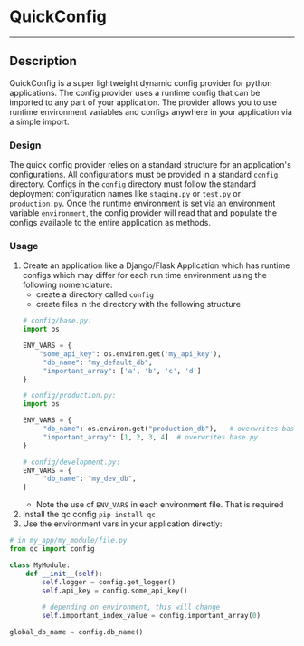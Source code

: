 # QuickConfig
<hr>

## Description
QuickConfig is a super lightweight dynamic config provider for python applications. 
The config provider uses a runtime config that can be imported to any part of your 
application. The provider allows you to use runtime environment variables and configs 
anywhere in your application via a simple import.

### Design
The quick config provider relies on a standard structure for an application's 
configurations. All configurations must be provided in a standard `config` directory. 
Configs in the `config` directory must follow the standard deployment configuration
names like `staging.py` or `test.py` or `production.py`. Once the runtime environment
is set via an environment variable `environment`, the config provider will read
that and populate the configs available to the entire application as methods.

### Usage
1. Create an application like a Django/Flask Application which has runtime configs which may
   differ for each run time environment using the following nomenclature:
   - create a directory called `config`
    - create files in the directory with the following structure
   ```python
   # config/base.py:
   import os
   
   ENV_VARS = {
       "some_api_key": os.environ.get('my_api_key'),
        "db_name": "my_default_db",
        "important_array": ['a', 'b', 'c', 'd']
   }
   ```
   ```python
   # config/production.py:
   import os
   
   ENV_VARS = {
        "db_name": os.environ.get("production_db"),   # overwrites base.py
        "important_array": [1, 2, 3, 4]  # overwrites base.py
   }
   ```
   ```python
   # config/development.py: 
   ENV_VARS = {
        "db_name": "my_dev_db",
   }
   ```
   - Note the use of `ENV_VARS` in each environment file. That is required
2. Install the qc config `pip install qc`
3. Use the environment vars in your application directly:
```python
# in my_app/my_module/file.py
from qc import config

class MyModule:    
    def __init__(self):
        self.logger = config.get_logger()
        self.api_key = config.some_api_key()
        
        # depending on environment, this will change
        self.important_index_value = config.important_array(0)

global_db_name = config.db_name()

```
